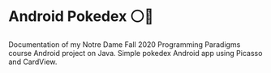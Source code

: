 # Android Pokedex :white_circle::red_circle:
Documentation of my Notre Dame Fall 2020 Programming Paradigms course Android project on Java. Simple pokedex Android app using Picasso and CardView.
